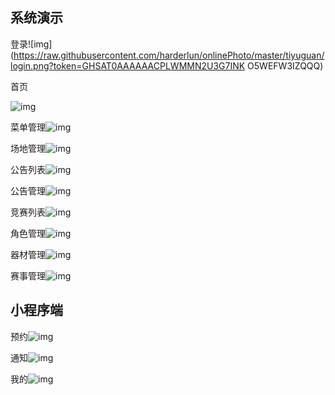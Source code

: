 ## 系统演示

登录![img](https://raw.githubusercontent.com/harderlun/onlinePhoto/master/tiyuguan/login.png?token=GHSAT0AAAAAACPLWMMN2U3G7INK   O5WEFW3IZQQQ)

首页     

 ![img](https://raw.githubusercontent.com/harderlun/onlinePhoto/master/tiyuguan/Snipaste_2024-04-06_11-55-28.png?token=GHSAT0AAAAAACPLWMMNJWVPRKZR24CVGQ5SZQQZTIA)

菜单管理![img](https://raw.githubusercontent.com/harderlun/onlinePhoto/master/tiyuguan/caidan.png?token=GHSAT0AAAAAACPLWMMMO6PRYHPB5XORBPSSZQQZUBQ)

场地管理![img](https://raw.githubusercontent.com/harderlun/onlinePhoto/master/tiyuguan/chandi.png?token=GHSAT0AAAAAACPLWMMN2XB2LQI54EIAVI6KZQQZUIQ)

公告列表![img](https://raw.githubusercontent.com/harderlun/onlinePhoto/master/tiyuguan/gongao.png?token=GHSAT0AAAAAACPLWMMM2FKAFRL2IB53A4AQZQQZUNQ)

公告管理![img](https://raw.githubusercontent.com/harderlun/onlinePhoto/master/tiyuguan/gonggao.png?token=GHSAT0AAAAAACPLWMMMUHT5P2SPQOF5ZNXAZQQZUSA)

竞赛列表![img](https://raw.githubusercontent.com/harderlun/onlinePhoto/master/tiyuguan/jingsai.png?token=GHSAT0AAAAAACPLWMMMOGF2B4URNZQVNP5CZQQZUWQ)

角色管理![img](https://raw.githubusercontent.com/harderlun/onlinePhoto/master/tiyuguan/juese.png?token=GHSAT0AAAAAACPLWMMMWQIZ65THE3V5EUSGZQQZU7Q)

器材管理![img](https://raw.githubusercontent.com/harderlun/onlinePhoto/master/tiyuguan/qicaigl.png?token=GHSAT0AAAAAACPLWMMN2NGO43OZGOXBCYSQZQQZVPA)

赛事管理![img](https://raw.githubusercontent.com/harderlun/onlinePhoto/master/tiyuguan/saisgl.png?token=GHSAT0AAAAAACPLWMMMWZX73M3TS2VWCHR6ZQQZVRA)

## 小程序端

预约![img](https://raw.githubusercontent.com/harderlun/onlinePhoto/master/tiyuguan/yuyue.png?token=GHSAT0AAAAAACPLWMMNM4GNSZJG4J4F65V2ZQQZ46Q)

通知![img](https://raw.githubusercontent.com/harderlun/onlinePhoto/master/tiyuguan/tongzhi.png?token=GHSAT0AAAAAACPLWMMNTA6A74NFGM72EDT4ZQQZ5FQ)

我的![img](https://raw.githubusercontent.com/harderlun/onlinePhoto/master/tiyuguan/wode.png?token=GHSAT0AAAAAACPLWMMMN2LXITCH4BDT6LMAZQQZ5DA)
